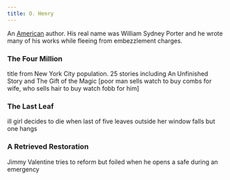 ```yaml
---
title: O. Henry
---
```


An [American](../index.html) author. His real name was William Sydney Porter and he wrote many of his works while fleeing from embezzlement charges.

### The Four Million

title from New York City population. 25 stories including An Unfinished Story and The Gift of the Magic [poor man sells watch to buy combs for wife, who sells hair to buy watch fobb for him]

### The Last Leaf

ill girl decides to die when last of five leaves outside her window falls but one hangs

### A Retrieved Restoration

Jimmy Valentine tries to reform but foiled when he opens a safe during an emergency
